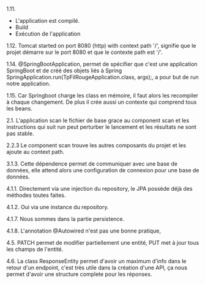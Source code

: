 1.11. 
- L'application est compilé.
- Build
- Exécution de l'application

1.12.
Tomcat started on port 8080 (http) with context 
path '/', signifie que le projet démarre sur le 
port 8080 et que le contexte path est '/'.

1.14.
@SpringBootApplication, permet de spécifier que 
c'est une application SpringBoot et de créé des objets
liés à Spring
SpringApplication.run(TpFilRougeApplication.class, args);,
a pour but de run notre application.

1.15. 
Car Springboot charge les class en mémoire,
il faut alors les recompiler à chaque changement.
De plus il crée aussi un contexte qui comprend 
tous les beans.

2.1. L'application scan le fichier de base  grace au component scan et les instructions qui suit
run peut perturber le lancement et les résultats ne sont pas stable.

2.2.3 Le component scan trouve les autres composants du projet et les ajoute au context path.

3.1.3. Cette dépendence permet de communiquer avec une base de données, 
elle attend alors une configuration de connexion pour une base de données.

4.1.1. Directement via une injection du repository, le JPA possède déjà des méthodes toutes faites.

4.1.2. Oui via une instance du repository.

4.1.7. Nous sommes dans la partie persistence.

4.1.8. L'annotation @Autowired n'est pas une bonne pratique, 

4.5. PATCH permet de modifier partiellement une entité, PUT met à jour tous les champs de l'entité.

4.6. La class ResponseEntity permet d'avoir un maximum d'info dans le retour d'un endpoint, c'est très
utile dans la création d'une API, ça nous permet d'avoir une structure complete pour les réponses.










